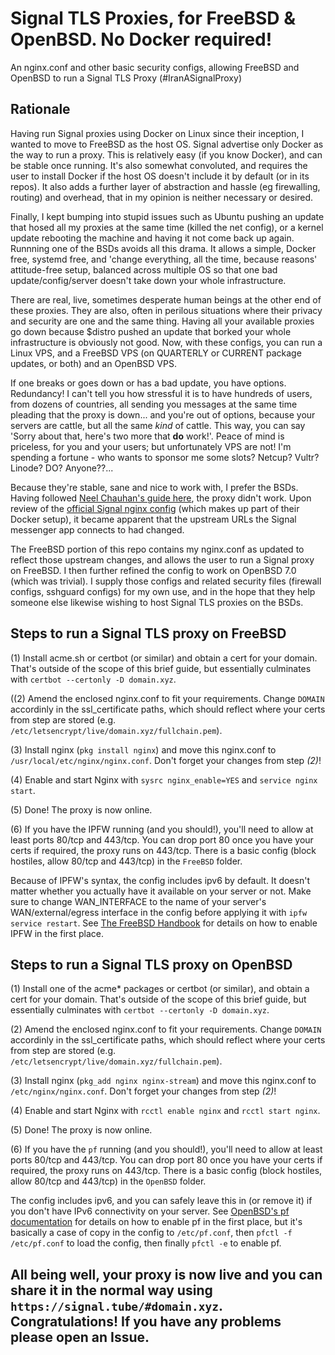 # Signal TLS Proxies, for FreeBSD & OpenBSD. No Docker required!
An nginx.conf and other basic security configs, allowing FreeBSD and OpenBSD to run a Signal TLS Proxy (#IranASignalProxy)

## Rationale
Having run Signal proxies using Docker on Linux since their inception, I wanted to move to FreeBSD as the host OS. Signal advertise only Docker as the way to run a proxy. This is relatively easy (if you know Docker), and can be stable once running. It's also somewhat convoluted, and requires the user to install Docker if the host OS doesn't include it by default (or in its repos). It also adds a further layer of abstraction and hassle (eg firewalling, routing) and overhead, that in my opinion is neither necessary or desired.  

Finally, I kept bumping into stupid issues such as Ubuntu pushing an update that hosed all my proxies at the same time (killed the net config), or a kernel update rebooting the machine and having it not come back up again. Runnning one of the BSDs avoids all this drama. It allows a simple, Docker free, systemd free, and 'change everything, all the time, because reasons' attitude-free setup, balanced across multiple OS so that one bad update/config/server doesn't take down your whole infrastructure.  

There are real, live, sometimes desperate human beings at the other end of these proxies. They are also, often in perilous situations where their privacy and security are one and the same thing. Having all your available proxies go down because $distro pushed an update that borked your whole infrastructure is obviously not good. Now, with these configs, you can run a Linux VPS, and a FreeBSD VPS (on QUARTERLY or CURRENT package updates, or both) and an OpenBSD VPS.  

If one breaks or goes down or has a bad update, you have options. Redundancy! I can't tell you how stressful it is to have hundreds of users, from  dozens of countries, all sending you messages at the same time pleading that the proxy is down... and you're out of options, because your servers are cattle, but all the same *kind* of cattle. This way, you can say 'Sorry about that, here's two more that **do** work!'. Peace of mind is priceless, for you and your users; but unfortunately VPS are not! I'm spending a fortune - who wants to sponsor me some slots? Netcup? Vultr? Linode? DO? Anyone??...

Because they're stable, sane and nice to work with, I prefer the BSDs. Having followed [Neel Chauhan's guide here](https://www.neelc.org/posts/freebsd-signal-proxy/), the proxy didn't work. Upon review of the [official Signal nginx config](https://github.com/signalapp/Signal-TLS-Proxy/blob/master/data/nginx-relay/nginx.conf) (which makes up part of their Docker setup), it became apparent that the upstream URLs the Signal messenger app connects to had changed.  

The FreeBSD portion of this repo contains my nginx.conf as updated to reflect those upstream changes, and allows the user to run a Signal proxy on FreeBSD. I then further refined the config to work on OpenBSD 7.0 (which was trivial). I supply those configs and related security files (firewall configs, sshguard configs) for my own use, and in the hope that they help someone else likewise wishing to host Signal TLS proxies on the BSDs. 

## Steps to run a Signal TLS proxy on FreeBSD

(1) Install acme.sh or certbot (or similar) and obtain a cert for your domain. That's outside of the scope of this brief guide, but essentially culminates with `certbot --certonly -D domain.xyz`. 

((2) Amend the enclosed nginx.conf to fit your requirements. Change `DOMAIN` accordinly in the ssl_certificate paths, which should reflect where your certs from step are stored (e.g. `/etc/letsencrypt/live/domain.xyz/fullchain.pem`).

(3) Install nginx (`pkg install nginx`) and move this nginx.conf to `/usr/local/etc/nginx/nginx.conf`. Don't forget your changes from step *(2)*!

(4) Enable and start Nginx with `sysrc nginx_enable=YES` and `service nginx start`. 

(5) Done! The proxy is now online. 

(6) If you have the IPFW running (and you should!), you'll need to allow at least ports 80/tcp and 443/tcp. You can drop port 80 once you have your certs if required, the proxy runs on 443/tcp. There is a basic config (block hostiles, allow 80/tcp and 443/tcp) in the `FreeBSD` folder.  
  
Because of IPFW's syntax, the config includes ipv6 by default. It doesn't matter whether you actually have it available on your server or not. Make sure to change WAN_INTERFACE to the name of your server's WAN/external/egress interface in the config before applying it with `ipfw service restart`. See [The FreeBSD Handbook](https://docs.freebsd.org/en/books/handbook/firewalls/#firewalls-ipfw) for details on how to enable IPFW in the first place.  

## Steps to run a Signal TLS proxy on OpenBSD

(1) Install one of the acme* packages or certbot (or similar), and obtain a cert for your domain. That's outside of the scope of this brief guide, but essentially culminates with `certbot --certonly -D domain.xyz`. 

(2) Amend the enclosed nginx.conf to fit your requirements. Change `DOMAIN` accordinly in the ssl_certificate paths, which should reflect where your certs from step are stored (e.g. `/etc/letsencrypt/live/domain.xyz/fullchain.pem`).

(3) Install nginx (`pkg_add nginx nginx-stream`) and move this nginx.conf to `/etc/nginx/nginx.conf`. Don't forget your changes from step *(2)*!

(4) Enable and start Nginx with `rcctl enable nginx` and `rcctl start nginx`. 

(5) Done! The proxy is now online. 

(6) If you have the `pf` running (and you should!), you'll need to allow at least ports 80/tcp and 443/tcp. You can drop port 80 once you have your certs if required, the proxy runs on 443/tcp. There is a basic config (block hostiles, allow 80/tcp and 443/tcp) in the `OpenBSD` folder.  
  
The config includes ipv6, and you can safely leave this in (or remove it) if you don't have IPv6 connectivity on your server. See [OpenBSD's pf documentation](https://www.openbsd.org/faq/pf/) for details on how to enable pf in the first place, but it's basically a case of copy in the config to `/etc/pf.conf`, then `pfctl -f /etc/pf.conf` to load the config, then finally `pfctl -e` to enable pf.  

##
## All being well, your proxy is now live and you can share it in the normal way using `https://signal.tube/#domain.xyz`. Congratulations! If you have any problems please open an Issue.